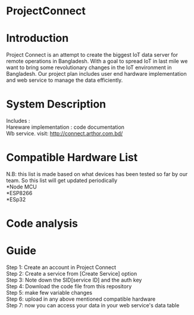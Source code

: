 # ProjectConnect
# Introduction 
Project Connect is an attempt to create the biggest IoT data server for remote operations in Bangladesh. With a goal to spread IoT in last mile we want to bring some revolutionary changes in the IoT environment in Bangladesh. Our project plan includes user end hardware implementation and web service to manage the data efficiently.<br>
# System Description 
Includes : <br>
Hareware implementation : code documentation <br>
Wb service. visit: http://connect.arthor.com.bd/  <br>
# Compatible Hardware List 
N.B: this list is made based on what devices has been tested so far by our team. So this list will get updated periodically <br>
*Node MCU<br> 
*ESP8266<br>
*ESp32<br>
# Code analysis 

# Guide 
Step 1: Create an account in Project Connect <br>
Step 2: Create a service from [Create Service] option<br>
Step 3: Note down the SID[service ID] and the auth key <br>
Step 4: Download the code file from this repository <br>
Step 5: make few variable changes <br>
Step 6: upload in any above mentioned compatible hardware <br>
Step 7: now you can access your data in your web service's data table <br>
